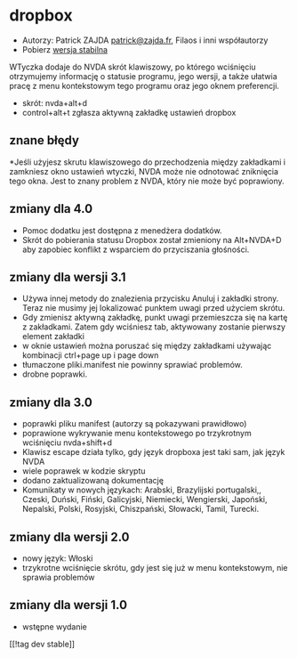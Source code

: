 # dropbox #

* Autorzy: Patrick ZAJDA <patrick@zajda.fr>, Filaos i inni współautorzy
* Pobierz [wersja stabilna][1]

WTyczka dodaje do NVDA skrót klawiszowy, po którego wciśnięciu otrzymujemy
informację o statusie programu, jego wersji, a także ułatwia pracę z menu
kontekstowym tego programu oraz jego oknem preferencji.

* skrót: nvda+alt+d
* control+alt+t zgłasza aktywną zakładkę ustawień dropbox

## znane błędy ##

*Jeśli użyjesz skrutu klawiszowego do przechodzenia między zakładkami i zamkniesz okno ustawień wtyczki, NVDA może nie odnotować zniknięcia tego okna.
Jest to znany problem z NVDA, który nie może być poprawiony.


## zmiany dla 4.0 ##

* Pomoc dodatku jest dostępna z menedżera dodatków.
* Skrót do pobierania statusu Dropbox został zmieniony na Alt+NVDA+D aby
  zapobiec konflikt z wsparciem do przyciszania głośności.

## zmiany dla wersji 3.1 ##

* Używa innej metody do znalezienia przycisku Anuluj i zakładki
  strony. Teraz nie musimy jej lokalizować punktem uwagi przed użyciem
  skrótu.
* Gdy zmienisz aktywną zakładkę, punkt uwagi przemieszcza się na kartę z
  zakładkami. Zatem gdy wciśniesz tab, aktywowany zostanie pierwszy element
  zakładki
* w oknie ustawień można poruszać się między zakładkami używając kombinacji
  ctrl+page up i page down
* tłumaczone pliki.manifest nie powinny sprawiać problemów.
* drobne poprawki.

## zmiany dla 3.0 ##

* poprawki pliku manifest (autorzy są pokazywani prawidłowo)
* poprawione wykrywanie menu kontekstowego po trzykrotnym wciśnięciu
  nvda+shift+d
* Klawisz escape działa tylko, gdy język dropboxa jest taki sam, jak język
  NVDA
* wiele poprawek w kodzie skryptu
* dodano zaktualizowaną dokumentację
* Komunikaty w nowych językach: Arabski, Brazylijski portugalski,, Czeski,
  Duński, Fiński, Galicyjski, Niemiecki, Wengierski, Japoński, Nepalski,
  Polski, Rosyjski, Chiszpański, Słowacki, Tamil, Turecki.

## zmiany dla wersji 2.0 ##

* nowy język: Włoski
* trzykrotne wciśnięcie skrótu, gdy jest się już w menu kontekstowym, nie
  sprawia problemów

## zmiany dla wersji 1.0 ##

* wstępne wydanie

[[!tag dev stable]]

[1]: https://addons.nvda-project.org/files/get.php?file=dx
